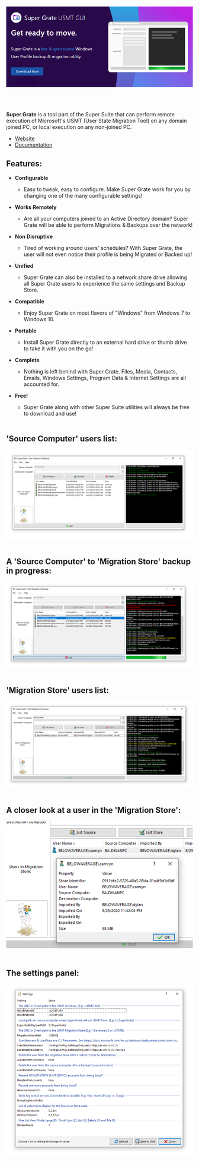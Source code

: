 <a href="https://github.com/belowaverage-org/SuperGrate/releases">
  <p align="center">
    <img src="https://raw.githubusercontent.com/krisdb2009/documentation/master/supergrate/promo.png">
  </p>
</a>
<br><br>

__Super Grate__ is a tool part of the Super Suite that can perform remote execution of Microsoft's USMT (User State Migration Tool) on any domain joined PC, or local execution on any non-joined PC.
* <a href="https://belowaverage.org/software/supergrate/">Website</a>
* <a href="https://github.com/belowaverage-org/SuperGrate/wiki">Documentation</a>
<h2>Features:</h2>

* __Configurable__
   * Easy to tweak, easy to configure. Make Super Grate work for you by changing one of the many configurable settings!

* __Works Remotely__
   * Are all your computers joined to an Active Directory domain? Super Grate will be able to perform Migrations & Backups over the network!

* __Non Disruptive__
   * Tired of working around users' schedules? With Super Grate, the user will not even notice their profile is being Migrated or Backed up!

* __Unified__
   * Super Grate can also be installed to a network share drive allowing all Super Grate users to experience the same settings and Backup Store.

* __Compatible__
   * Enjoy Super Grate on most flavors of "Windows" from Windows 7 to Windows 10.

* __Portable__
   * Install Super Grate directly to an external hard drive or thumb drive to take it with you on the go!

* __Complete__
   * Nothing is left behind with Super Grate. Files, Media, Contacts, Emails, Windows Settings, Program Data & Internet Settings are all accounted for.

* __Free!__
   * Super Grate along with other Super Suite utilities will always be free to download and use!
<br><br>
<h2>'Source Computer' users list:</h2>
<img src="https://raw.githubusercontent.com/krisdb2009/documentation/master/supergrate/Annotation%202020-08-25%20233949.png"><br><br>
<h2>A 'Source Computer' to 'Migration Store' backup in progress:</h2>
<img src="https://raw.githubusercontent.com/krisdb2009/documentation/master/supergrate/Annotation%202020-08-25%20234142.png"><br><br>
<h2>'Migration Store' users list:</h2>
<img src="https://raw.githubusercontent.com/krisdb2009/documentation/master/supergrate/Annotation%202020-08-25%20234312.png"><br><br>
<h2>A closer look at a user in the 'Migration Store':</h2>
<img src="https://raw.githubusercontent.com/krisdb2009/documentation/master/supergrate/Annotation%202020-08-25%20234339.png"><br><br>
<h2>The settings panel:</h2>
<img src="https://raw.githubusercontent.com/krisdb2009/documentation/master/supergrate/Annotation%202020-08-25%20234443.png"><br><br>
